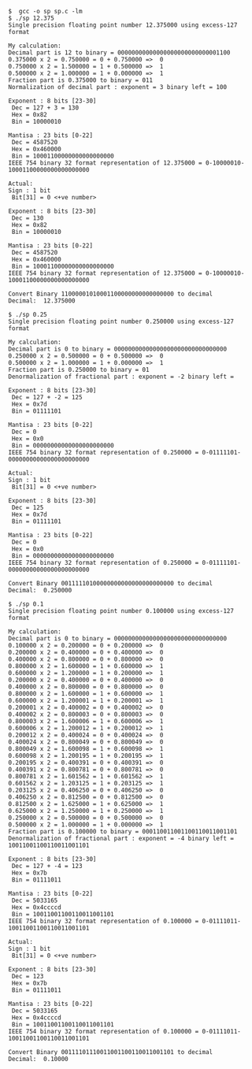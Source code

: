     $  gcc -o sp sp.c -lm
    $ ./sp 12.375
    Single precision floating point number 12.375000 using excess-127 format

    My calculation:
    Decimal part is 12 to binary = 00000000000000000000000000001100
    0.375000 x 2 = 0.750000 = 0 + 0.750000 =>  0
    0.750000 x 2 = 1.500000 = 1 + 0.500000 =>  1
    0.500000 x 2 = 1.000000 = 1 + 0.000000 =>  1
    Fraction part is 0.375000 to binary = 011
    Normalization of decimal part : exponent = 3 binary left = 100

    Exponent : 8 bits [23-30]
     Dec = 127 + 3 = 130
     Hex = 0x82
     Bin = 10000010

    Mantisa : 23 bits [0-22]
     Dec = 4587520
     Hex = 0x460000
     Bin = 10001100000000000000000
    IEEE 754 binary 32 format representation of 12.375000 = 0-10000010-10001100000000000000000

    Actual:
    Sign : 1 bit
     Bit[31] = 0 <+ve number>

    Exponent : 8 bits [23-30]
     Dec = 130
     Hex = 0x82
     Bin = 10000010

    Mantisa : 23 bits [0-22]
     Dec = 4587520
     Hex = 0x460000
     Bin = 10001100000000000000000
    IEEE 754 binary 32 format representation of 12.375000 = 0-10000010-10001100000000000000000

    Convert Binary 11000001010001100000000000000000 to decimal
    Decimal:  12.375000

    $ ./sp 0.25
    Single precision floating point number 0.250000 using excess-127 format

    My calculation:
    Decimal part is 0 to binary = 00000000000000000000000000000000
    0.250000 x 2 = 0.500000 = 0 + 0.500000 =>  0
    0.500000 x 2 = 1.000000 = 1 + 0.000000 =>  1
    Fraction part is 0.250000 to binary = 01
    Denormalization of fractional part : exponent = -2 binary left =

    Exponent : 8 bits [23-30]
     Dec = 127 + -2 = 125
     Hex = 0x7d
     Bin = 01111101

    Mantisa : 23 bits [0-22]
     Dec = 0
     Hex = 0x0
     Bin = 00000000000000000000000
    IEEE 754 binary 32 format representation of 0.250000 = 0-01111101-00000000000000000000000

    Actual:
    Sign : 1 bit
     Bit[31] = 0 <+ve number>

    Exponent : 8 bits [23-30]
     Dec = 125
     Hex = 0x7d
     Bin = 01111101

    Mantisa : 23 bits [0-22]
     Dec = 0
     Hex = 0x0
     Bin = 00000000000000000000000
    IEEE 754 binary 32 format representation of 0.250000 = 0-01111101-00000000000000000000000

    Convert Binary 00111110100000000000000000000000 to decimal
    Decimal:  0.250000

    $ ./sp 0.1
    Single precision floating point number 0.100000 using excess-127 format

    My calculation:
    Decimal part is 0 to binary = 00000000000000000000000000000000
    0.100000 x 2 = 0.200000 = 0 + 0.200000 =>  0
    0.200000 x 2 = 0.400000 = 0 + 0.400000 =>  0
    0.400000 x 2 = 0.800000 = 0 + 0.800000 =>  0
    0.800000 x 2 = 1.600000 = 1 + 0.600000 =>  1
    0.600000 x 2 = 1.200000 = 1 + 0.200000 =>  1
    0.200000 x 2 = 0.400000 = 0 + 0.400000 =>  0
    0.400000 x 2 = 0.800000 = 0 + 0.800000 =>  0
    0.800000 x 2 = 1.600000 = 1 + 0.600000 =>  1
    0.600000 x 2 = 1.200001 = 1 + 0.200001 =>  1
    0.200001 x 2 = 0.400002 = 0 + 0.400002 =>  0
    0.400002 x 2 = 0.800003 = 0 + 0.800003 =>  0
    0.800003 x 2 = 1.600006 = 1 + 0.600006 =>  1
    0.600006 x 2 = 1.200012 = 1 + 0.200012 =>  1
    0.200012 x 2 = 0.400024 = 0 + 0.400024 =>  0
    0.400024 x 2 = 0.800049 = 0 + 0.800049 =>  0
    0.800049 x 2 = 1.600098 = 1 + 0.600098 =>  1
    0.600098 x 2 = 1.200195 = 1 + 0.200195 =>  1
    0.200195 x 2 = 0.400391 = 0 + 0.400391 =>  0
    0.400391 x 2 = 0.800781 = 0 + 0.800781 =>  0
    0.800781 x 2 = 1.601562 = 1 + 0.601562 =>  1
    0.601562 x 2 = 1.203125 = 1 + 0.203125 =>  1
    0.203125 x 2 = 0.406250 = 0 + 0.406250 =>  0
    0.406250 x 2 = 0.812500 = 0 + 0.812500 =>  0
    0.812500 x 2 = 1.625000 = 1 + 0.625000 =>  1
    0.625000 x 2 = 1.250000 = 1 + 0.250000 =>  1
    0.250000 x 2 = 0.500000 = 0 + 0.500000 =>  0
    0.500000 x 2 = 1.000000 = 1 + 0.000000 =>  1
    Fraction part is 0.100000 to binary = 000110011001100110011001101
    Denormalization of fractional part : exponent = -4 binary left = 10011001100110011001101

    Exponent : 8 bits [23-30]
     Dec = 127 + -4 = 123
     Hex = 0x7b
     Bin = 01111011

    Mantisa : 23 bits [0-22]
     Dec = 5033165
     Hex = 0x4ccccd
     Bin = 10011001100110011001101
    IEEE 754 binary 32 format representation of 0.100000 = 0-01111011-10011001100110011001101

    Actual:
    Sign : 1 bit
     Bit[31] = 0 <+ve number>

    Exponent : 8 bits [23-30]
     Dec = 123
     Hex = 0x7b
     Bin = 01111011

    Mantisa : 23 bits [0-22]
     Dec = 5033165
     Hex = 0x4ccccd
     Bin = 10011001100110011001101
    IEEE 754 binary 32 format representation of 0.100000 = 0-01111011-10011001100110011001101

    Convert Binary 00111101110011001100110011001101 to decimal
    Decimal:  0.10000

